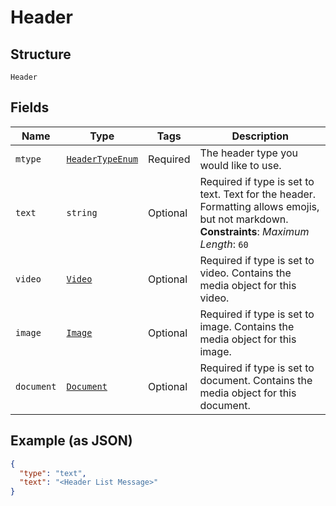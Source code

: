 
# Header

## Structure

`Header`

## Fields

| Name | Type | Tags | Description |
|  --- | --- | --- | --- |
| `mtype` | [`HeaderTypeEnum`](../../doc/models/header-type-enum.md) | Required | The header type you would like to use. |
| `text` | `string` | Optional | Required if type is set to text. Text for the header. Formatting allows emojis, but not markdown.<br>**Constraints**: *Maximum Length*: `60` |
| `video` | [`Video`](../../doc/models/video.md) | Optional | Required if type is set to video. Contains the media object for this video. |
| `image` | [`Image`](../../doc/models/image.md) | Optional | Required if type is set to image. Contains the media object for this image. |
| `document` | [`Document`](../../doc/models/document.md) | Optional | Required if type is set to document. Contains the media object for this document. |

## Example (as JSON)

```json
{
  "type": "text",
  "text": "<Header List Message>"
}
```

